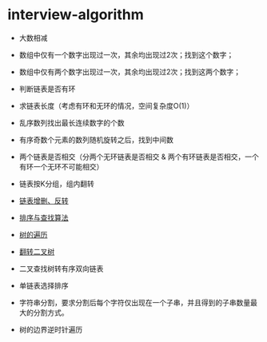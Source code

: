 # interview-algorithm
- 大数相减

- 数组中仅有一个数字出现过一次，其余均出现过2次；找到这个数字；

- 数组中仅有两个数字出现过一次，其余均出现过2次；找到这两个数字；

- 判断链表是否有环

- 求链表长度（考虑有环和无环的情况，空间复杂度O(1)）

- 乱序数列找出最长连续数字的个数

- 有序奇数个元素的数列随机旋转之后，找到中间数

- 两个链表是否相交（分两个无环链表是否相交 & 两个有环链表是否相交，一个有环一个无环不可能相交）

- 链表按K分组，组内翻转

- [链表增删、反转](https://github.com/luckyPT/luckyPT/blob/master/docs/interview/list.md)

- [排序与查找算法](https://github.com/luckyPT/luckyPT/blob/master/docs/interview/dataStructureAndAlgorithms.md)

- [树的遍历](https://github.com/luckyPT/luckyPT/blob/master/docs/interview/dataStructureAndAlgorithms.md)

- [翻转二叉树](https://github.com/luckyPT/luckyPT/blob/master/docs/interview/tree.md)

- 二叉查找树转有序双向链表

- 单链表选择排序

- 字符串分割，要求分割后每个字符仅出现在一个子串，并且得到的子串数量最大的分割方式。

- 树的边界逆时针遍历

